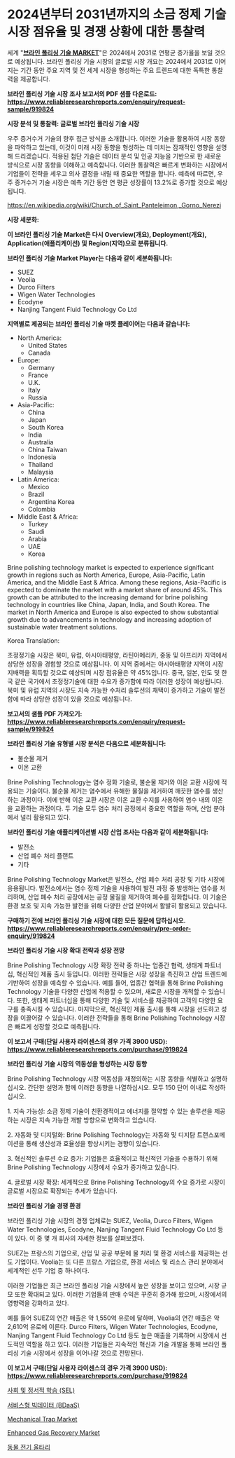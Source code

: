 <p><h1>2024년부터 2031년까지의 소금 정제 기술 시장 점유율 및 경쟁 상황에 대한 통찰력</h1></p><p>세계 "<strong><a href="https://www.reliableresearchreports.com/brine-polishing-technology-r919824">브라인 폴리싱 기술 MARKET</a></strong>"은 2024에서 2031로 연평균 증가율을 보일 것으로 예상됩니다. 브라인 폴리싱 기술 시장의 글로벌 시장 개요는 2024에서 2031로 이어지는 기간 동안 주요 지역 및 전 세계 시장을 형성하는 주요 트렌드에 대한 독특한 통찰력을 제공합니다.</p>
<p><strong>브라인 폴리싱 기술 시장 조사 보고서의 PDF 샘플 다운로드: <a href="https://www.reliableresearchreports.com/enquiry/request-sample/919824">https://www.reliableresearchreports.com/enquiry/request-sample/919824</a></strong></p>
<p><strong>시장 분석 및 통찰력: 글로벌 브라인 폴리싱 기술 시장</strong></p>
<p><p>우주 증거수거 기술의 향후 접근 방식을 소개합니다. 이러한 기술을 활용하여 시장 동향을 파악하고 있는데, 이것이 미래 시장 동향을 형성하는 데 미치는 잠재적인 영향을 설명해 드리겠습니다. 적용된 첨단 기술은 데이터 분석 및 인공 지능을 기반으로 한 새로운 방식으로 시장 동향을 이해하고 예측합니다. 이러한 통찰력은 빠르게 변화하는 시장에서 기업들이 전략을 세우고 의사 결정을 내릴 때 중요한 역할을 합니다. 예측에 따르면, 우주 증거수거 기술 시장은 예측 기간 동안 연 평균 성장률이 13.2%로 증가할 것으로 예상됩니다.</p></p>
<p><a href="%7CAUTHORITHY_DOMAIN_URL%7C">https://en.wikipedia.org/wiki/Church_of_Saint_Panteleimon,_Gorno_Nerezi</a></p>
<p><strong>시장 세분화:</strong></p>
<p><strong>이 브라인 폴리싱 기술 Market은 다시 Overview(개요), Deployment(개요), Application(애플리케이션) 및 Region(지역)으로 분류됩니다.</strong></p>
<p><strong>브라인 폴리싱 기술 Market Player는 다음과 같이 세분화됩니다:</strong></p>
<p><ul><li>SUEZ</li><li>Veolia</li><li>Durco Filters</li><li>Wigen Water Technologies</li><li>Ecodyne</li><li>Nanjing Tangent Fluid Technology Co Ltd</li></ul></p>
<p><strong>지역별로 제공되는 브라인 폴리싱 기술 마켓 플레이어는 다음과 같습니다:</strong></p>
<p><ul>
    <li>
        North America:
        <ul>
            <li>United States</li>
            <li>Canada</li>
        </ul>
    </li>
    <li>
        Europe:
        <ul>
            <li>Germany</li>
            <li>France</li>
            <li>U.K.</li>
            <li>Italy</li>
            <li>Russia</li>
        </ul>
    </li>
    <li>
        Asia-Pacific:
        <ul>
            <li>China</li>
            <li>Japan</li>
            <li>South Korea</li>
            <li>India</li>
            <li>Australia</li>
            <li>China Taiwan</li>
            <li>Indonesia</li>
            <li>Thailand</li>
            <li>Malaysia</li>
        </ul>
    </li>
    <li>
        Latin America:
        <ul>
            <li>Mexico</li>
            <li>Brazil</li>
            <li>Argentina Korea</li>
            <li>Colombia</li>
        </ul>
    </li>
    <li>
        Middle East & Africa:
        <ul>
            <li>Turkey</li>
            <li>Saudi</li>
            <li>Arabia</li>
            <li>UAE</li>
            <li>Korea</li>
        </ul>
    </li>
    </ul></p>
<p><p>Brine polishing technology market is expected to experience significant growth in regions such as North America, Europe, Asia-Pacific, Latin America, and the Middle East & Africa. Among these regions, Asia-Pacific is expected to dominate the market with a market share of around 45%. This growth can be attributed to the increasing demand for brine polishing technology in countries like China, Japan, India, and South Korea. The market in North America and Europe is also expected to show substantial growth due to advancements in technology and increasing adoption of sustainable water treatment solutions. </p><p>Korea Translation:</p><p>초정정기술 시장은 북미, 유럽, 아시아태평양, 라틴아메리카, 중동 및 아프리카 지역에서 상당한 성장을 경험할 것으로 예상됩니다. 이 지역 중에서는 아시아태평양 지역이 시장 지배력을 획득할 것으로 예상되며 시장 점유율은 약 45%입니다. 중국, 일본, 인도 및 한국 같은 국가에서 초정정기술에 대한 수요가 증가함에 따라 이러한 성장이 예상됩니다. 북미 및 유럽 지역의 시장도 지속 가능한 수처리 솔루션의 채택이 증가하고 기술이 발전함에 따라 상당한 성장이 있을 것으로 예상됩니다.</p></p>
<p><strong>보고서의 샘플 PDF 가져오기: <a href="https://www.reliableresearchreports.com/enquiry/request-sample/919824">https://www.reliableresearchreports.com/enquiry/request-sample/919824</a></strong></p>
<p><strong>브라인 폴리싱 기술 유형별 시장 분석은 다음으로 세분화됩니다:</strong></p>
<p><ul><li>불순물 제거</li><li>이온 교환</li></ul></p>
<p><p>Brine Polishing Technology는 염수 정화 기술로, 불순물 제거와 이온 교환 시장에 적용되는 기술이다. 불순물 제거는 염수에서 유해한 물질을 제거하여 깨끗한 염수를 생산하는 과정이다. 이에 반해 이온 교환 시장은 이온 교환 수지를 사용하여 염수 내의 이온을 교환하는 과정이다. 두 기술 모두 염수 처리 공정에서 중요한 역할을 하며, 산업 분야에서 널리 활용되고 있다.</p></p>
<p><strong>브라인 폴리싱 기술 애플리케이션별 시장 산업 조사는 다음과 같이 세분화됩니다:</strong></p>
<p><ul><li>발전소</li><li>산업 폐수 처리 플랜트</li><li>기타</li></ul></p>
<p><p>Brine Polishing Technology Market은 발전소, 산업 폐수 처리 공장 및 기타 시장에 응용됩니다. 발전소에서는 염수 정제 기술을 사용하여 발전 과정 중 발생하는 염수를 처리하며, 산업 폐수 처리 공장에서는 공정 물질을 제거하여 폐수를 정화합니다. 이 기술은 환경 보호 및 지속 가능한 발전을 위해 다양한 산업 분야에서 활발히 활용되고 있습니다.</p></p>
<p><strong>구매하기 전에 브라인 폴리싱 기술 시장에 대한 모든 질문에 답하십시오. <a href="https://www.reliableresearchreports.com/enquiry/pre-order-enquiry/919824">https://www.reliableresearchreports.com/enquiry/pre-order-enquiry/919824</a></strong></p>
<p><strong>브라인 폴리싱 기술 시장 확대 전략과 성장 전망</strong></p>
<p><p>Brine Polishing Technology 시장 확장 전략 중 하나는 업종간 협력, 생태계 파트너십, 혁신적인 제품 출시 등입니다. 이러한 전략들은 시장 성장을 촉진하고 산업 트렌드에 기반하여 성장을 예측할 수 있습니다. 예를 들어, 업종간 협력을 통해 Brine Polishing Technology 기술을 다양한 산업에 적용할 수 있으며, 새로운 시장을 개척할 수 있습니다. 또한, 생태계 파트너십을 통해 다양한 기술 및 서비스를 제공하여 고객의 다양한 요구를 충족시킬 수 있습니다. 마지막으로, 혁신적인 제품 출시를 통해 시장을 선도하고 성장을 이끌어갈 수 있습니다. 이러한 전략들을 통해 Brine Polishing Technology 시장은 빠르게 성장할 것으로 예측됩니다.</p></p>
<p><strong>이 보고서 구매(단일 사용자 라이센스의 경우 가격 3900 USD): <a href="https://www.reliableresearchreports.com/purchase/919824">https://www.reliableresearchreports.com/purchase/919824</a></strong></p>
<p><strong>브라인 폴리싱 기술 시장의 역동성을 형성하는 시장 동향</strong></p>
<p><p>Brine Polishing Technology 시장 역동성을 재정의하는 시장 동향을 식별하고 설명하십시오. 간단한 설명과 함께 이러한 동향을 나열하십시오. 모두 150 단어 이내로 작성하십시오.</p><p>1. 지속 가능성: 소금 정제 기술이 친환경적이고 에너지를 절약할 수 있는 솔루션을 제공하는 시장은 지속 가능한 개발 방향으로 변화하고 있습니다.</p><p>2. 자동화 및 디지털화: Brine Polishing Technology는 자동화 및 디지턈 트랜스포메이션을 통해 생산성과 효율성을 향상시키는 경향이 있습니다.</p><p>3. 혁신적인 솔루션 수요 증가: 기업들은 효율적이고 혁신적인 기술을 수용하기 위해 Brine Polishing Technology 시장에서 수요가 증가하고 있습니다.</p><p>4. 글로벌 시장 확장: 세계적으로 Brine Polishing Technology의 수요 증가로 시장이 글로벌 시장으로 확장되는 추세가 있습니다.</p></p>
<p><strong>브라인 폴리싱 기술 경쟁 환경</strong></p>
<p><p>브라인 폴리싱 기술 시장의 경쟁 업체로는 SUEZ, Veolia, Durco Filters, Wigen Water Technologies, Ecodyne, Nanjing Tangent Fluid Technology Co Ltd 등이 있다. 이 중 몇 개 회사의 자세한 정보를 살펴보겠다.</p><p>SUEZ는 프랑스의 기업으로, 산업 및 공공 부문에 물 처리 및 환경 서비스를 제공하는 선도 기업이다. Veolia는 또 다른 프랑스 기업으로, 환경 서비스 및 리소스 관리 분야에서 세계적인 선두 기업 중 하나이다.</p><p>이러한 기업들은 최근 브라인 폴리싱 기술 시장에서 높은 성장을 보이고 있으며, 시장 규모 또한 확대되고 있다. 이러한 기업들의 판매 수익은 꾸준히 증가해 왔으며, 시장에서의 영향력을 강화하고 있다.</p><p>예를 들어 SUEZ의 연간 매출은 약 1,550억 유로에 달하며, Veolia의 연간 매출은 약 2,610억 유로에 이른다. Durco Filters, Wigen Water Technologies, Ecodyne, Nanjing Tangent Fluid Technology Co Ltd 등도 높은 매출을 기록하며 시장에서 선도적인 역할을 하고 있다. 이러한 기업들은 지속적인 혁신과 기술 개발을 통해 브라인 폴리싱 기술 시장에서 성장을 이어나갈 것으로 전망된다.</p></p>
<p><strong>이 보고서 구매(단일 사용자 라이센스의 경우 가격 3900 USD): <a href="https://www.reliableresearchreports.com/purchase/919824">https://www.reliableresearchreports.com/purchase/919824</a></strong></p>
<p><p><a href="https://github.com/shampaakter36/Market-Research-Report-List-2/blob/main/681569181753.md">사회 및 정서적 학습 (SEL)</a></p><p><a href="https://github.com/Nicolasrown5/Market-Research-Report-List-2/blob/main/327358281752.md">서비스형 빅데이터 (BDaaS)</a></p><p><a href="https://medium.com/@fosterfahey1016/global-mechanical-trap-market-share-and-growth-opportunities-and-market-size-growing-with-a-cagr-of-1275bd644dcc">Mechanical Trap Market</a></p><p><a href="https://github.com/wwwkeltoum/Market-Research-Report-List-4/blob/main/enhanced-gas-recovery-market.md">Enhanced Gas Recovery Market</a></p><p><a href="https://medium.com/@uisoxxuy65/%EB%8F%99%EB%AC%BC-%EC%A0%84%EA%B8%B0-%EC%9A%B8%ED%83%80%EB%A6%AC-%EC%82%B0%EC%97%85%EC%97%90-%EB%8C%80%ED%95%9C-%ED%86%B5%EC%B0%B0-%EC%8B%9C%EC%9E%A5-%EC%9E%AC%EC%A0%95-%EC%83%81%ED%83%9C-%EC%8B%9C%EC%9E%A5-%EA%B7%9C%EB%AA%A8-%EB%B0%8F-2031%EB%85%84%EA%B9%8C%EC%A7%80%EC%9D%98-%EC%88%98%EC%9D%B5-%EB%B6%84%EC%84%9D-45fb87e1e423">동물 전기 울타리</a></p></p>